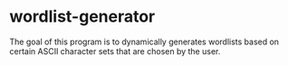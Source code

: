 wordlist-generator
=====================

The goal of this program is to dynamically generates wordlists based on certain ASCII character sets that are chosen by the user.